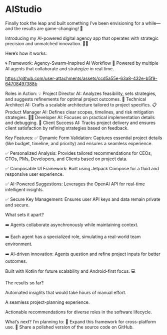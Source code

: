 # AIStudio

Finally took the leap and built something I’ve been envisioning for a while—and the results are game-changing! 🚀

Introducing my AI-powered digital agency app that operates with strategic precision and unmatched innovation. 🤖✨

Here’s how it works:

🌀 Framework: Agency-Swarm-Inspired AI Workflow 👥 Powered by multiple AI agents that collaborate and strategize in real time.


https://github.com/user-attachments/assets/ccd5a55e-63a8-432e-b5f9-64708497388b


Roles in Action:
💡 Project Director AI: Analyzes feasibility, sets strategies, and suggests refinements for optimal project outcomes.
🔧 Technical Architect AI: Crafts a scalable architecture tailored to project specifics.
📋 Product Manager AI: Defines clear scopes, timelines, and risk mitigation strategies.
👩‍💻 Developer AI: Focuses on practical implementation details and debugging.
🎯 Client Success AI: Tracks project delivery and ensures client satisfaction by refining strategies based on feedback.

Key Features:
✅ Dynamic Form Validation: Captures essential project details (like budget, timeline, and priority) and ensures a seamless experience.

✅ Personalized Analysis: Provides tailored recommendations for CEOs, CTOs, PMs, Developers, and Clients based on project data.

✅ Composable UI Framework: Built using Jetpack Compose for a fluid and responsive user experience.

✅ AI-Powered Suggestions: Leverages the OpenAI API for real-time intelligent insights.

✅ Secure Key Management: Ensures user API keys and data remain private and secure.

What sets it apart?

➡️ Agents collaborate asynchronously while maintaining context.

➡️ Each agent has a specialized role, simulating a real-world team environment.

➡️ AI-driven innovation: Agents question and refine project inputs for better outcomes.

Built with Kotlin for future scalability and Android-first focus. 💻

The results so far?

Automated insights that would take hours of manual effort.

A seamless project-planning experience.

Actionable recommendations for diverse roles in the software lifecycle.

What’s next? I’m planning to:
🔄 Expand this framework for cross-platform use.
📂 Share a polished version of the source code on GitHub.
